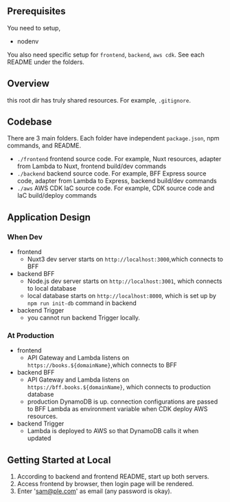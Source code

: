 ## Prerequisites

You need to setup, 

* nodenv

You also need specific setup for `frontend`, `backend`, `aws cdk`.
See each README under the folders.

## Overview

this root dir has truly shared resources.
For example, `.gitignore`.

## Codebase

There are 3 main folders. Each folder have independent `package.json`, npm commands, and README.
* `./frontend` frontend source code. For example, Nuxt resources, adapter from Lambda to Nuxt, frontend build/dev commands
* `./backend` backend source code. For example, BFF Express source code, adapter from Lambda to Express, backend build/dev commands
* `./aws` AWS CDK IaC source code. For example, CDK source code and IaC build/deploy commands

## Application Design

### When Dev

* frontend
  * Nuxt3 dev server starts on `http://localhost:3000`,which connects to BFF
* backend BFF
  * Node.js dev server starts on `http://localhost:3001`, which connects to local database
  * local database starts on `http://localhost:8000`, which is set up by `npm run init-db` command in backend
* backend Trigger
  * you cannot run backend Trigger locally.

### At Production

* frontend
    * API Gateway and Lambda listens on `https://books.${domainName}`,which connects to BFF
* backend BFF
    * API Gateway and Lambda listens on `https://bff.books.${domainName}`, which connects to production database
    * production DynamoDB is up. connection configurations are passed to BFF Lambda as environment variable when CDK deploy AWS resources.
* backend Trigger
    * Lambda is deployed to AWS so that DynamoDB calls it when updated

## Getting Started at Local

1. According to backend and frontend README, start up both servers.
2. Access frontend by browser, then login page will be rendered.
3. Enter 'sam@ple.com' as email (any password is okay).
